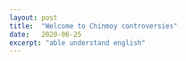 ```yaml
---
layout: post
title:  "Welcome to Chinmoy controversies"
date:   2020-06-25
excerpt: "able understand english"
---
```

